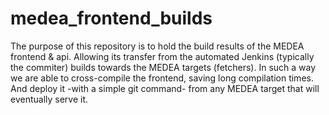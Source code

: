 # medea_frontend_builds
The purpose of this repository is to hold the build results of the MEDEA frontend & api. 
Allowing its transfer from the automated Jenkins (typically the commiter) builds towards the MEDEA targets (fetchers). 
In such a way we are able to cross-compile the frontend, saving long compilation times. 
And deploy it -with a simple git command- from any MEDEA target that will eventually serve it.
